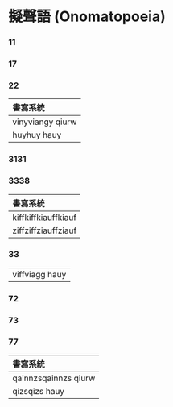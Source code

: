 # 擬聲語 \(Onomatopoeia\)

### 11

### 17

### 22

| 書寫系統 |
| :--- |
| vinyviangy qiurw |
| huyhuy hauy |

### 3131

### 3338

| 書寫系統 |
| :--- |
| kiffkiffkiauffkiauf |
| ziffziffziauffziauf |

### 33

| |
| :--- |
| viffviagg hauy |

### 72

### 73

### 77

| 書寫系統 |
| :--- |
| qainnzsqainnzs qiurw |
| qizsqizs hauy |


